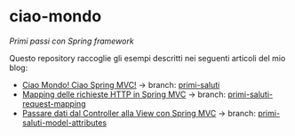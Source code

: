 # ciao-mondo
_Primi passi con Spring framework_

Questo repository raccoglie gli esempi descritti nei seguenti articoli del mio blog:

- [Ciao Mondo! Ciao Spring MVC!](http://davioooh.com/blog/2017/08/27/spring-mvc-hello-world) → branch: [primi-saluti](https://github.com/davioooh/ciao-mondo/tree/primi-saluti)
- [Mapping delle richieste HTTP in Spring MVC](http://davioooh.com/blog/2017/09/05/mapping-richieste-http-spring-mvc) → branch: [primi-saluti-request-mapping](https://github.com/davioooh/ciao-mondo/tree/primi-saluti-request-mapping)
- [Passare dati dal Controller alla View con Spring MVC](http://davioooh.com/blog/2017/09/16/passare-dati-view-spring-mvc) → branch: [primi-saluti-model-attributes](https://github.com/davioooh/ciao-mondo/tree/primi-saluti-model-attributes)
